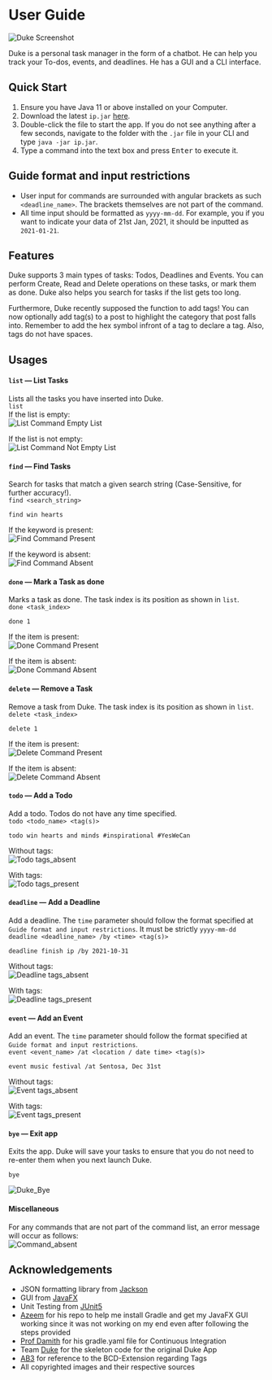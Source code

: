 # User Guide
![Duke Screenshot](./Ui.png)

Duke is a personal task manager in the form of a chatbot. He can help you track your To-dos, events, and deadlines. He has a GUI and a CLI interface.
## Quick Start
1. Ensure you have Java 11 or above installed on your Computer.
2. Download the latest `ip.jar` [here](https://github.com/DrWala/ip/releases).
3. Double-click the file to start the app. If you do not see anything after a few seconds, navigate to the folder with the `.jar` file in your CLI and type `java -jar ip.jar`.  
4. Type a command into the text box and press <kbd>Enter</kbd> to execute it.

## Guide format and input restrictions
- User input for commands are surrounded with angular brackets as such `<deadline_name>`. The brackets themselves are not part of the command.
- All time input should be formatted as `yyyy-mm-dd`. For example, you if you want to indicate your data of 21st Jan, 2021, it should be inputted as `2021-01-21`.

## Features
Duke supports 3 main types of tasks: Todos, Deadlines and Events. You can perform Create, Read and Delete operations on these tasks, or mark them as done. Duke also helps you search for tasks if the list gets too long.

Furthermore, Duke recently supposed the function to add tags! You can now optionally add tag(s) to a post to highlight the category that post falls into. Remember to add the hex symbol infront of a tag to declare a tag. Also, tags do not have spaces.

## Usages

#### `list` &mdash; List Tasks
Lists all the tasks you have inserted into Duke. <br> `list` <br>
If the list is empty: <br>
![List Command Empty List](./Ui_list_empty.png)

If the list is not empty: <br>
![List Command Not Empty List](./Ui_list_filled.png)


#### `find` &mdash; Find Tasks
Search for tasks that match a given search string (Case-Sensitive, for further accuracy!). <br>
`find <search_string>`
```
find win hearts
```
If the keyword is present: <br>
![Find Command Present](./Ui_find_present.png)

If the keyword is absent: <br>
![Find Command Absent](./Ui_find_absent.png)

#### `done` &mdash; Mark a Task as done
Marks a task as done. The task index is its position as shown in `list`. <br>
`done <task_index>`
```
done 1
```
If the item is present: <br>
![Done Command Present](./Ui_done_present.png)

If the item is absent: <br>
![Done Command Absent](./Ui_done_absent.png)

#### `delete` &mdash; Remove a Task
Remove a task from Duke. The task index is its position as shown in `list`. <br>
`delete <task_index>`
```
delete 1
```
If the item is present: <br>
![Delete Command Present](./Ui_delete_present.png)

If the item is absent: <br>
![Delete Command Absent](./Ui_delete_absent.png)

#### `todo` &mdash; Add a Todo
Add a todo. Todos do not have any time specified.<br>
`todo <todo_name> <tag(s)>`
```
todo win hearts and minds #inspirational #YesWeCan
```
Without tags: <br>
![Todo tags_absent](./Ui_todo_tags_absent.png)

With tags: <br>
![Todo tags_present](./Ui_todo_tags_present.png)

#### `deadline` &mdash; Add a Deadline
Add a deadline. The `time` parameter should follow the format specified at `Guide format and input restrictions`. It must be strictly `yyyy-mm-dd`
<br> `deadline <deadline_name> /by <time> <tag(s)>`
```
deadline finish ip /by 2021-10-31
```
Without tags: <br>
![Deadline tags_absent](./Ui_deadline_tags_absent.png)

With tags: <br>
![Deadline tags_present](./Ui_deadline_tags_present.png)


#### `event` &mdash; Add an Event
Add an event. The `time` parameter should follow the format specified at `Guide format and input restrictions`.
<br> `event <event_name> /at <location / date time> <tag(s)>`
```
event music festival /at Sentosa, Dec 31st
```
Without tags: <br>
![Event tags_absent](./Ui_event_tags_absent.png)

With tags: <br>
![Event tags_present](./Ui_event_tags_present.png)

#### `bye` &mdash; Exit app
Exits the app. Duke will save your tasks to ensure that you do not need to re-enter them when you next launch Duke.
```
bye
```
![Duke_Bye](./Ui_bye.png)

#### Miscellaneous
For any commands that are not part of the command list, an error message will occur as follows: <br>
![Command_absent](./Ui_command_absent.png)

## Acknowledgements
* JSON formatting library from [Jackson](https://github.com/FasterXML/jackson)
* GUI from [JavaFX](https://openjfx.io)
* Unit Testing from [JUnit5](https://github.com/junit-team/junit5)
* [Azeem](https://github.com/DrWala/) for his repo to help me install Gradle and get my JavaFX GUI working since it was not working on my end even after following the steps provided
* [Prof Damith](https://github.com/damithc) for his gradle.yaml file for Continuous Integration
* Team [Duke](https://github.com/se-edu) for the skeleton code for the original Duke App
* [AB3](https://github.com/nus-cs2103-AY1920S1/addressbook-level3) for reference to the BCD-Extension regarding Tags
* All copyrighted images and their respective sources